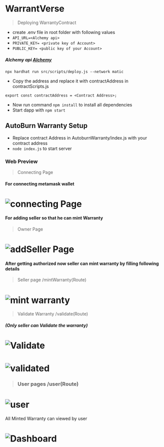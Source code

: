 # WarrantVerse

> Deploying WarrantyContract

* create .env file in root folder with following values
* `API_URL=<Alchemy api>`
* `PRIVATE_KEY= <private key of Account>`
* `PUBLIC_KEY= <public key of your Account>`

##### Alchemy api [Alchemy](https://www.alchemy.com/)

```shell
npx hardhat run src/scripts/deploy.js --network matic
```

* Copy the address and replace it with contractAddress in contractScripts.js

```
export const contractAddress = <Contract Address>;
```

* Now run command ```npm install``` to install all dependencies
* Start dapp with ``npm start``

## AutoBurn Warranty Setup

* Replace contract Address in AutoburnWarranty/index.js with your contract address
* `node index.js` to start server

### Web Preview

> Connecting Page

#### For connecting metamask wallet 

# ![connecting Page](https://raw.githubusercontent.com/AbhinandanSingla/warranty-verse/master/blob/images/connectingPage.png)

#### For adding seller so that he can mint Warranty

> Owner Page 

# ![addSeller Page](https://raw.githubusercontent.com/AbhinandanSingla/warranty-verse/master/blob/images/addSeller.png)

#### After getting authorized now seller can mint warranty by filling following details

> Seller page /mintWarranty(Route)

# ![mint warranty](https://raw.githubusercontent.com/AbhinandanSingla/warranty-verse/master/blob/images/mintWarranty.png)

> Validate Warranty /validate(Route)

##### (Only seller can Validate the warranty)

# ![Validate](https://raw.githubusercontent.com/AbhinandanSingla/warranty-verse/master/blob/images/validate.png)

# ![validated](https://raw.githubusercontent.com/AbhinandanSingla/warranty-verse/master/blob/images/validatProduct.png)

> ### User pages /user(Route)

# ![user](https://raw.githubusercontent.com/AbhinandanSingla/warranty-verse/master/blob/images/user.png)

All Minted Warranty can viewed by user 

# ![Dashboard](https://raw.githubusercontent.com/AbhinandanSingla/warranty-verse/master/blob/images/dashboard.png)
